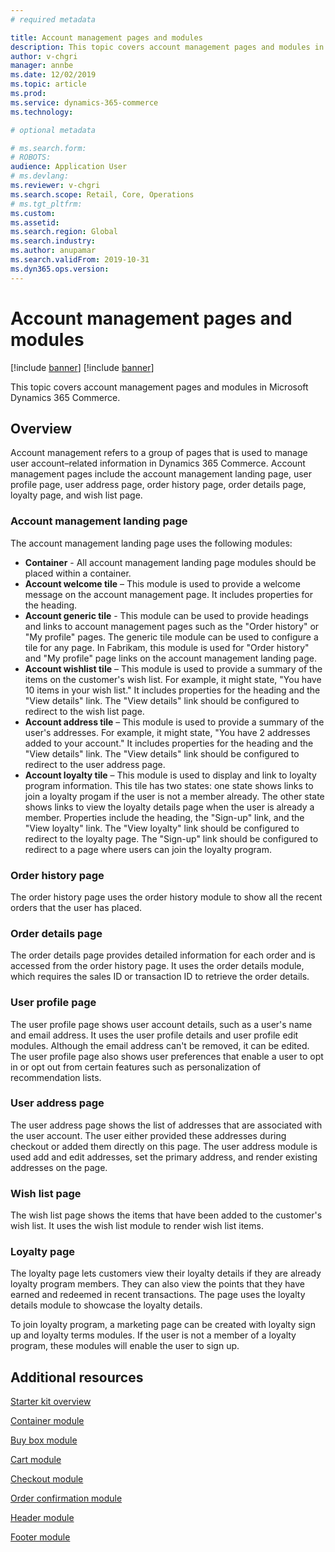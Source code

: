 ```yaml
---
# required metadata

title: Account management pages and modules
description: This topic covers account management pages and modules in Microsoft Dynamics 365 Commerce.
author: v-chgri
manager: annbe
ms.date: 12/02/2019
ms.topic: article
ms.prod: 
ms.service: dynamics-365-commerce
ms.technology: 

# optional metadata

# ms.search.form: 
# ROBOTS: 
audience: Application User
# ms.devlang: 
ms.reviewer: v-chgri
ms.search.scope: Retail, Core, Operations
# ms.tgt_pltfrm: 
ms.custom: 
ms.assetid: 
ms.search.region: Global
ms.search.industry: 
ms.author: anupamar
ms.search.validFrom: 2019-10-31
ms.dyn365.ops.version: 
---
```


# Account management pages and modules

[!include [banner](includes/preview-banner.md)]
[!include [banner](includes/banner.md)]

This topic covers account management pages and modules in Microsoft Dynamics 365 Commerce.

## Overview

Account management refers to a group of pages that is used to manage user account–related information in Dynamics 365 Commerce. Account management pages include the account management landing page, user profile page, user address page, order history page, order details page, loyalty page, and wish list page.

### Account management landing page

The account management landing page uses the following modules:

- **Container** - All account management landing page modules should be placed within a container. 
- **Account welcome tile** – This module is used to provide a welcome message on the account management page. It includes properties for the heading.
- **Account generic tile** - This module can be used to provide headings and links to account management pages such as the "Order history" or "My profile" pages. The generic tile module can be used to configure a tile for any page. In Fabrikam, this module is used for "Order history" and "My profile" page links on the account management landing page.
- **Account wishlist tile** – This module is used to provide a summary of the items on the customer's wish list. For example, it might state, "You have 10 items in your wish list." It includes properties for the heading and the "View details" link. The "View details" link should be configured to redirect to the wish list page. 
- **Account address tile** – This module is used to provide a summary of the user's addresses. For example, it might state, "You have 2 addresses added to your account." It includes properties for the heading and the "View details" link. The "View details" link should be configured to redirect to the user address page.
- **Account loyalty tile** – This module is used to display and link to loyalty program information. This tile has two states: one state shows links to join a loyalty progam if the user is not a member already. The other state shows links to view the loyalty details page when the user is already a member. Properties include the heading, the "Sign-up" link, and the "View loyalty" link. The "View loyalty" link should be configured to redirect to the loyalty page. The "Sign-up" link should be configured to redirect to a page where users can join the loyalty program. 

### Order history page

The order history page uses the order history module to show all the recent orders that the user has placed.

### Order details page

The order details page provides detailed information for each order and is accessed from the order history page. It uses the order details module, which requires the sales ID or transaction ID to retrieve the order details.

### User profile page

The user profile page shows user account details, such as a user's name and email address. It uses the user profile details and user profile edit modules. Although the email address can't be removed, it can be edited. The user profile page also shows user preferences that enable a user to opt in or opt out from certain features such as personalization of recommendation lists. 

### User address page

The user address page shows the list of addresses that are associated with the user account. The user either provided these addresses during checkout or added them directly on  this page. The user address module is used add and edit addresses, set the primary address, and render existing addresses on the page.

### Wish list page

The wish list page shows the items that have been added to the customer's wish list. It uses the wish list module to render wish list items.

### Loyalty page

The loyalty page lets customers view their loyalty details if they are already loyalty program members. They can also view the points that they have earned and redeemed in recent transactions. The page uses the loyalty details module to showcase the loyalty details. 

To join loyalty program, a marketing page can be created with loyalty sign up and loyalty terms modules. If the user is not a member of a loyalty program, these modules will enable the user to sign up.

## Additional resources

[Starter kit overview](starter-kit-overview.md)

[Container module](add-container-module.md)

[Buy box module](add-buy-box.md)

[Cart module](add-cart-module.md)

[Checkout module](add-checkout-module.md)

[Order confirmation module](order-confirmation-module.md)

[Header module](author-header-module.md)

[Footer module](author-footer-module.md)

